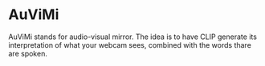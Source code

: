 # AuViMi
AuViMi stands for audio-visual mirror. The idea is to have CLIP generate its interpretation of what your webcam sees, combined with the words thare are spoken.
